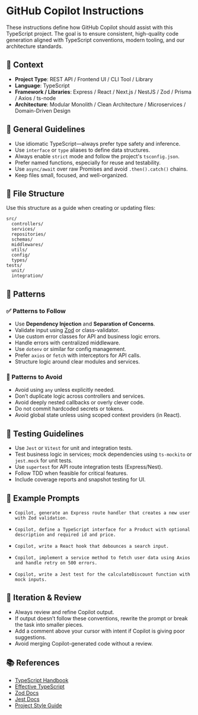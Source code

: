 # GitHub Copilot Instructions

These instructions define how GitHub Copilot should assist with this TypeScript project. The goal is to ensure consistent, high-quality code generation aligned with TypeScript conventions, modern tooling, and our architecture standards.

## 🧠 Context

- **Project Type**: REST API / Frontend UI / CLI Tool / Library
- **Language**: TypeScript
- **Framework / Libraries**: Express / React / Next.js / NestJS / Zod / Prisma / Axios / ts-node
- **Architecture**: Modular Monolith / Clean Architecture / Microservices / Domain-Driven Design

## 🔧 General Guidelines

- Use idiomatic TypeScript—always prefer type safety and inference.
- Use `interface` or `type` aliases to define data structures.
- Always enable `strict` mode and follow the project's `tsconfig.json`.
- Prefer named functions, especially for reuse and testability.
- Use `async/await` over raw Promises and avoid `.then().catch()` chains.
- Keep files small, focused, and well-organized.

## 📁 File Structure

Use this structure as a guide when creating or updating files:

```text
src/
  controllers/
  services/
  repositories/
  schemas/
  middlewares/
  utils/
  config/
  types/
tests/
  unit/
  integration/
```

## 🧶 Patterns

### ✅ Patterns to Follow
- Use **Dependency Injection** and **Separation of Concerns**.
- Validate input using [Zod](https://zod.dev/) or class-validator.
- Use custom error classes for API and business logic errors.
- Handle errors with centralized middleware.
- Use `dotenv` or similar for config management.
- Prefer `axios` or `fetch` with interceptors for API calls.
- Structure logic around clear modules and services.

### 🚫 Patterns to Avoid
- Avoid using `any` unless explicitly needed.
- Don’t duplicate logic across controllers and services.
- Avoid deeply nested callbacks or overly clever code.
- Do not commit hardcoded secrets or tokens.
- Avoid global state unless using scoped context providers (in React).

## 🧪 Testing Guidelines

- Use `Jest` or `Vitest` for unit and integration tests.
- Test business logic in services; mock dependencies using `ts-mockito` or `jest.mock` for unit tests.
- Use `supertest` for API route integration tests (Express/Nest).
- Follow TDD when feasible for critical features.
- Include coverage reports and snapshot testing for UI.

## 🧩 Example Prompts
- `Copilot, generate an Express route handler that creates a new user with Zod validation.`

- `Copilot, define a TypeScript interface for a Product with optional description and required id and price.`

- `Copilot, write a React hook that debounces a search input.`

- `Copilot, implement a service method to fetch user data using Axios and handle retry on 500 errors.`

- `Copilot, write a Jest test for the calculateDiscount function with mock inputs.`

## 🔁 Iteration & Review

- Always review and refine Copilot output.
- If output doesn’t follow these conventions, rewrite the prompt or break the task into smaller pieces.
- Add a comment above your cursor with intent if Copilot is giving poor suggestions.
- Avoid merging Copilot-generated code without a review.

## 📚 References

- [TypeScript Handbook](https://www.typescriptlang.org/docs/handbook/intro.html)
- [Effective TypeScript](https://effectivetypescript.com/)
- [Zod Docs](https://zod.dev/)
- [Jest Docs](https://jestjs.io/docs/getting-started)
- [Project Style Guide](https://ts.dev/style/)
